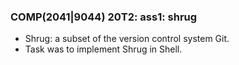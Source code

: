 ### COMP(2041|9044) 20T2: ass1: shrug ###

- Shrug: a subset of the version control system Git.
- Task was to implement Shrug in Shell. 
